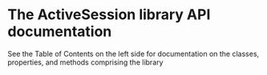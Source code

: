 # The ActiveSession library API documentation

See the Table of Contents on the left side for documentation on the classes, properties, and methods comprising the library